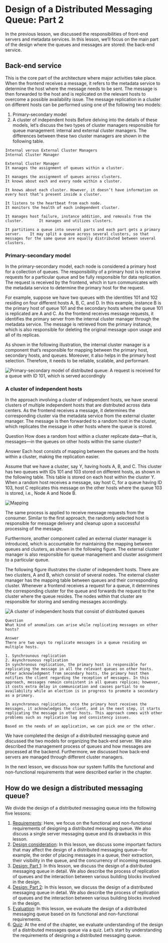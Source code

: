 # Design of a Distributed Messaging Queue: Part 2
In the previous lesson, we discussed the responsibilities of front-end servers and metadata services. In this lesson, we’ll focus on the main part of the design where the queues and messages are stored: the back-end service.

## Back-end service
This is the core part of the architecture where major activities take place. When the frontend receives a message, it refers to the metadata service to determine the host where the message needs to be sent. The message is then forwarded to the host and is replicated on the relevant hosts to overcome a possible availability issue. The message replication in a cluster on different hosts can be performed using one of the following two models:

1. Primary-secondary model
2. A cluster of independent hosts
Before delving into the details of these models, let’s discuss the two types of cluster managers responsible for queue management: internal and external cluster managers. The differences between these two cluster managers are shown in the following table.

```
Internal versus External Cluster Managers                                        Internal Cluster Manager
                
External Cluster Manager                                                         It manages the assignment of queues within a cluster.

It manages the assignment of queues across clusters.                             It knows about each and every node within a cluster.
                                                                                 It knows about each cluster. However, it doesn’t have information on every host that’s present inside a cluster.
   
It listens to the heartbeat from each node.                                      It monitors the health of each independent cluster.

It manages host failure, instance addition, and removals from the cluster.       It manages and utilizes clusters.

It partitions a queue into several parts and each part gets a primary server.    It may split a queue across several clusters, so that messages for the same queue are equally distributed between several clusters.
```
### Primary-secondary model
In the primary-secondary model, each node is considered a primary host for a collection of queues. The responsibility of a primary host is to receive requests for a particular queue and be fully responsible for data replication. The request is received by the frontend, which in turn communicates with the metadata service to determine the primary host for the request.

For example, suppose we have two queues with the identities 101 and 102 residing on four different hosts A, B, C, and D. In this example, instance B is the primary host of queue 101 and the secondary hosts where the queue 101 is replicated are A and C. As the frontend receives message requests, it identifies the primary server from the internal cluster manager through the metadata service. The message is retrieved from the primary instance, which is also responsible for deleting the original message upon usage and all of its replicas.

As shown in the following illustration, the internal cluster manager is a component that’s responsible for mapping between the primary host, secondary hosts, and queues. Moreover, it also helps in the primary host selection. Therefore, it needs to be reliable, scalable, and performant.

![Primary-secondary model of distributed queue: A request is received for a queue with ID 101, which is served accordingly](./primary-secondary.jpg)


### A cluster of independent hosts

In the approach involving a cluster of independent hosts, we have several clusters of multiple independent hosts that are distributed across data centers. As the frontend receives a message, it determines the corresponding cluster via the metadata service from the external cluster manager. The message is then forwarded to a random host in the cluster, which replicates the message in other hosts where the queue is stored.


Question
How does a random host within a cluster replicate data—that is, messages—in the queues on other hosts within the same cluster?

Answer
Each host consists of mapping between the queues and the hosts within a cluster, making the replication easier.

Assume that we have a cluster, say Y, having hosts A, B, and C. This cluster has two queues with IDs 101 and 103 stored on different hosts, as shown in the following table. This table is stored on each host within the cluster Y. When a random host receives a message, say host C, for a queue having ID 103, host C replicates this message on the other hosts where the queue 103 is stored, i.e., Node A and Node B.

![Mapping](./mapping.jpg)

The same process is applied to receive message requests from the consumer. Similar to the first approach, the randomly selected host is responsible for message delivery and cleanup upon a successful processing of the message.

Furthermore, another component called an external cluster manager is introduced, which is accountable for maintaining the mapping between queues and clusters, as shown in the following figure. The external cluster manager is also responsible for queue management and cluster assignment to a particular queue.

The following figure illustrates the cluster of independent hosts. There are two clusters, A and B, which consist of several nodes. The external cluster manager has the mapping table between queues and their corresponding cluster. Whenever a frontend receives a request for a queue, it determines the corresponding cluster for the queue and forwards the request to the cluster where the queue resides. The nodes within that cluster are responsible for storing and sending messages accordingly.

![A cluster of independent hosts that consist of distributed queues](./cluster.jpg)
```
Question
What kind of anomalies can arise while replicating messages on other hosts?

Answer
There are two ways to replicate messages in a queue residing on multiple hosts.

1. Synchrounous replication
2. Asynchrounous replication
In synchronous replication, the primary host is responsible for replicating the message in all the relevant queues on other hosts. After acknowledgment from secondary hosts, the primary host then notifies the client regarding the reception of messages. In this approach, messages remain consistent in all queues replicas; however, it costs extra delay in communication and causes partial to no availability while an election is in progress to promote a secondary as a primary.

In asynchronous replication, once the primary host receives the messages, it acknowledges the client, and in the next step, it starts replicating the message in other hosts. This approach comes with other problems such as replication lag and consistency issues.

Based on the needs of an application, we can pick one or the other.
```


We have completed the design of a distributed messaging queue and discussed the two models for organizing the back-end server. We also described the management process of queues and how messages are processed at the backend. Furthermore, we discussed how back-end servers are managed through different cluster managers.

In the next lesson, we discuss how our system fulfills the functional and non-functional requirements that were described earlier in the chapter.



## How do we design a distributed messaging queue?
We divide the design of a distributed messaging queue into the following five lessons:

1. [Requirements](../Requirements%20of%20a%20Distributed%20Messaging%20Queue’s%20Design/): Here, we focus on the functional and non-functional requirements of designing a distributed messaging queue. We also discuss a single server messaging queue and its drawbacks in this lesson.
2. [Design consideration](../Considerations%20of%20a%20Distributed%20Messaging%20Queue’s%20Design/): In this lesson, we discuss some important factors that may affect the design of a distributed messaging queue—for example, the order of placing messages in a queue, their extraction, their visibility in the queue, and the concurrency of incoming messages.
3. [Design: Part 1](../Design%20of%20a%20Distributed%20Messaging%20Queue%20Part%201/): In this lesson, we discuss the design of a distributed messaging queue in detail. We also describe the process of replication of queues and the interaction between various building blocks involved in the design.
4. [Design: Part 2](../Design%20of%20a%20Distributed%20Messaging%20Queue%20Part%202/): In this lesson, we discuss the design of a distributed messaging queue in detail. We also describe the process of replication of queues and the interaction between various building blocks involved in the design.
5. [Evaluation](../Evaluation%20of%20a%20Distributed%20Messaging%20Queue’s%20Design/): In this lesson, we evaluate the design of a distributed messaging queue based on its functional and non-functional requirements.
6. [Quiz](../Quiz%20on%20the%20Distributed%20Messaging%20Queue’s%20Design/): At the end of the chapter, we evaluate understanding of the design of a distributed messages queue via a quiz.
Let’s start by understanding the requirements of designing a distributed messaging queue.

